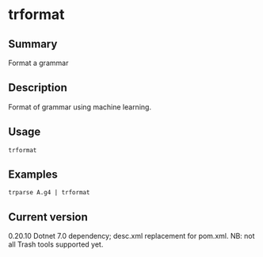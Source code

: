 # trformat

## Summary

Format a grammar

## Description

Format of grammar using machine learning.

## Usage

    trformat

## Examples

    trparse A.g4 | trformat

## Current version

0.20.10 Dotnet 7.0 dependency; desc.xml replacement for pom.xml. NB: not all Trash tools supported yet.
